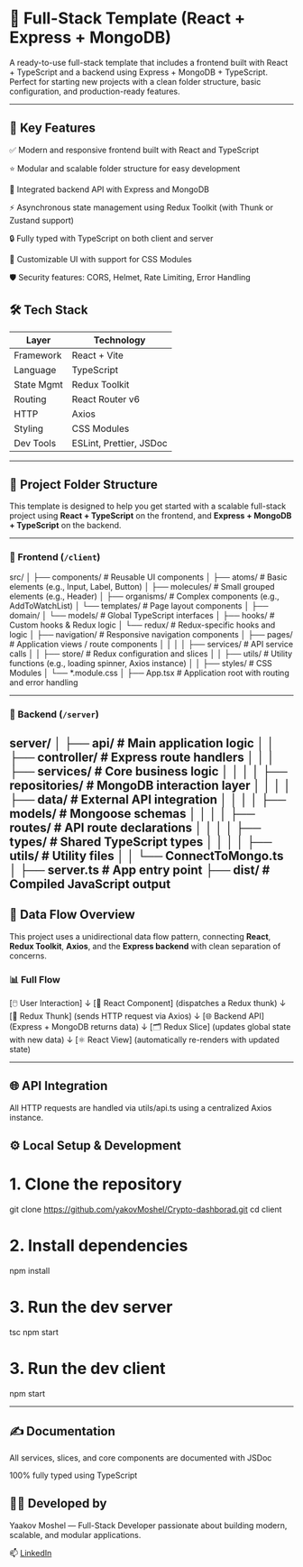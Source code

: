 # 🚀 Full-Stack Template (React + Express + MongoDB)

A ready-to-use full-stack template that includes a frontend built with React + TypeScript and a backend using Express + MongoDB + TypeScript.  
Perfect for starting new projects with a clean folder structure, basic configuration, and production-ready features.

---
## 🚀 Key Features

✅ Modern and responsive frontend built with React and TypeScript

⭐ Modular and scalable folder structure for easy development

🔁 Integrated backend API with Express and MongoDB

⚡ Asynchronous state management using Redux Toolkit (with Thunk or Zustand support)

🔒 Fully typed with TypeScript on both client and server

🎨 Customizable UI with support for CSS Modules

🛡️ Security features: CORS, Helmet, Rate Limiting, Error Handling



## 🛠️ Tech Stack

| Layer      | Technology              |
| ---------- | ----------------------- |
| Framework  | React + Vite            |
| Language   | TypeScript              |
| State Mgmt | Redux Toolkit           |
| Routing    | React Router v6         |
| HTTP       | Axios                   |
| Styling    | CSS Modules             |
| Dev Tools  | ESLint, Prettier, JSDoc |

---



## 📁 Project Folder Structure

This template is designed to help you get started with a scalable full-stack project using **React + TypeScript** on the frontend, and **Express + MongoDB + TypeScript** on the backend.

---

### 🧠 Frontend (`/client`)

src/
│
├── components/ # Reusable UI components
│ ├── atoms/ # Basic elements (e.g., Input, Label, Button)
│ ├── molecules/ # Small grouped elements (e.g., Header)
│ ├── organisms/ # Complex components (e.g., AddToWatchList)
│ └── templates/ # Page layout components
│
├── domain/
│ └── models/ # Global TypeScript interfaces
│
├── hooks/ # Custom hooks & Redux logic
│ └── redux/ # Redux-specific hooks and logic
│
├── navigation/ # Responsive navigation components
│
├── pages/ # Application views / route components
│ 
│ 
│ 
│
├── services/ # API service calls
│
│
├── store/ # Redux configuration and slices
│ 
│
├── utils/ # Utility functions (e.g., loading spinner, Axios instance)
│ 
│
├── styles/ # CSS Modules
│ └── *.module.css
│
├── App.tsx # Application root with routing and error handling


---

### 🔧 Backend (`/server`)

server/
│
├── api/ # Main application logic
│
│ ├── controller/ # Express route handlers
│
│
│ ├── services/ # Core business logic
│ │ 
│
│ ├── repositories/ # MongoDB interaction layer
│ │ 
│
│ ├── data/ # External API integration
│ │ 
│
│ ├── models/ # Mongoose schemas
│ │ 
│
│ ├── routes/ # API route declarations
│ │
│
│ ├── types/ # Shared TypeScript types
│ │ 
│
│ ├── utils/ # Utility files
│ │ └── ConnectToMongo.ts
│
├── server.ts # App entry point
├── dist/ # Compiled JavaScript output        
---

## 🔁 Data Flow Overview

This project uses a unidirectional data flow pattern, connecting **React**, **Redux Toolkit**, **Axios**, and the **Express backend** with clean separation of concerns.

### 📊 Full Flow

[🖱️ User Interaction]
↓
[🧩 React Component]
(dispatches a Redux thunk)
↓
[🔁 Redux Thunk]
(sends HTTP request via Axios)
↓
[🌐 Backend API]
(Express + MongoDB returns data)
↓
[🗂️ Redux Slice]
(updates global state with new data)
↓
[⚛️ React View]
(automatically re-renders with updated state)

---

## 🌐 API Integration
All HTTP requests are handled via utils/api.ts using a centralized Axios instance.


## ⚙️ Local Setup & Development

# 1. Clone the repository
git clone https://github.com/yakovMoshel/Crypto-dashborad.git
cd client

# 2. Install dependencies
npm install

# 3. Run the dev server
tsc
npm start

# 3. Run the dev client
npm start

---

## ✍️ Documentation
All services, slices, and core components are documented with JSDoc

100% fully typed using TypeScript

## 👨‍💻 Developed by
Yaakov Moshel — Full-Stack Developer passionate about building modern, scalable, and modular applications.

📫 [LinkedIn](https://linkedin.com/in/yakov-moshel)
